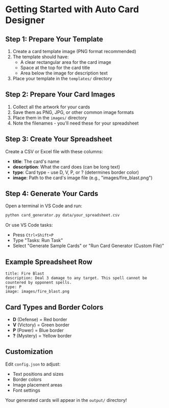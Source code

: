 # Getting Started with Auto Card Designer

## Step 1: Prepare Your Template
1. Create a card template image (PNG format recommended)
2. The template should have:
   - A clear rectangular area for the card image
   - Space at the top for the card title
   - Area below the image for description text
3. Place your template in the `templates/` directory

## Step 2: Prepare Your Card Images
1. Collect all the artwork for your cards
2. Save them as PNG, JPG, or other common image formats
3. Place them in the `images/` directory
4. Note the filenames - you'll need these for your spreadsheet

## Step 3: Create Your Spreadsheet
Create a CSV or Excel file with these columns:
- **title**: The card's name
- **description**: What the card does (can be long text)
- **type**: Card type - use D, V, P, or ? (determines border color)
- **image**: Path to the card's image file (e.g., "images/fire_blast.png")

## Step 4: Generate Your Cards
Open a terminal in VS Code and run:
```bash
python card_generator.py data/your_spreadsheet.csv
```

Or use VS Code tasks:
- Press `Ctrl+Shift+P`
- Type "Tasks: Run Task"
- Select "Generate Sample Cards" or "Run Card Generator (Custom File)"

## Example Spreadsheet Row
```
title: Fire Blast
description: Deal 3 damage to any target. This spell cannot be countered by opponent spells.
type: P
image: images/fire_blast.png
```

## Card Types and Border Colors
- **D** (Defense) = Red border
- **V** (Victory) = Green border  
- **P** (Power) = Blue border
- **?** (Mystery) = Yellow border

## Customization
Edit `config.json` to adjust:
- Text positions and sizes
- Border colors
- Image placement areas
- Font settings

Your generated cards will appear in the `output/` directory!
